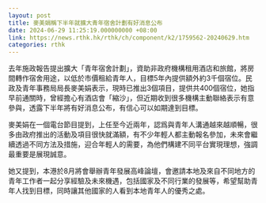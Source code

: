 ```yaml
---
layout: post
title: 麥美娟稱下半年就擴大青年宿舍計劃有好消息公布
date: 2024-06-29 11:25:19.000000000 +08:00
link: https://news.rthk.hk/rthk/ch/component/k2/1759562-20240629.htm
categories: rthk
---
```


去年施政報告提出擴大「青年宿舍計劃」，資助非政府機構租用酒店和旅館，將房間轉作宿舍用途，以低於市價租給青年人，目標5年內提供額外約3千個宿位。民政及青年事務局局長麥美娟表示，現時已推出3個項目，提供共400個宿位，她指早前通關時，曾經擔心有酒店會「縮沙」，但近期收到很多機構主動聯絡表示有意參與，透露下半年將有好消息公布，有信心可以如期達到目標。

麥美娟在一個電台節目提到，上任至今近兩年，認爲與青年人溝通越來越順暢，很多由政府推出的活動及項目很快就滿額，有不少年輕人都主動報名參加，未來會繼續透過不同方法及措施，迎合年輕人的需要，為他們構建不同平台實現理想，強調最重要是展現誠意。

她又提到，本港於8月將會舉辦青年發展高峰論壇，會邀請本地及來自不同地方的青年工作者一起分享經驗及未來機遇，包括國家及不同行業的發展等，希望幫助青年人找到目標，同時讓其他國家的人看到本地青年人的優秀之處。
